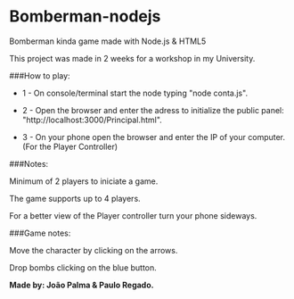 # Bomberman-nodejs
Bomberman kinda game made with Node.js &amp; HTML5

This project was made in 2 weeks for a workshop in my University.

###How to play:

 - 1 - On console/terminal start the node typing "node conta.js".

 - 2 - Open the browser and enter the adress to initialize the public panel: "http://localhost:3000/Principal.html".

 - 3 - On your phone open the browser and enter the IP of your computer. (For the Player Controller)

###Notes: 

Minimum of 2 players to iniciate a game.
       
The game supports up to 4 players.
 
For a better view of the Player controller turn your phone sideways.

###Game notes: 

Move the character by clicking on the arrows.
           
Drop bombs clicking on the blue button.


**Made by: João Palma & Paulo Regado.**

